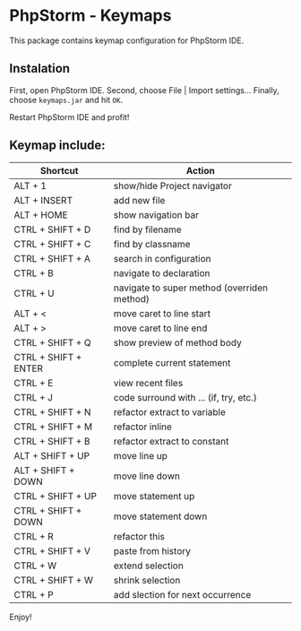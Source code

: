 # PhpStorm - Keymaps

This package contains keymap configuration for PhpStorm IDE.


## Instalation

First, open PhpStorm IDE.
Second, choose File | Import settings...
Finally, choose `keymaps.jar` and hit `OK`.

Restart PhpStorm IDE and profit!


## Keymap include:

| Shortcut             | Action                                      |
| ---------------------|---------------------------------------------|
| ALT + 1              | show/hide Project navigator                 |
| ALT + INSERT         | add new file                                |
| ALT + HOME           | show navigation bar                         |
| CTRL + SHIFT + D     | find by filename                            |
| CTRL + SHIFT + C     | find by classname                           |
| CTRL + SHIFT + A     | search in configuration                     |
| CTRL + B             | navigate to declaration                     |
| CTRL + U             | navigate to super method (overriden method) |
| ALT + <              | move caret to line start                    |
| ALT + >              | move caret to line end                      |
| CTRL + SHIFT + Q     | show preview of method body                 |
| CTRL + SHIFT + ENTER | complete current statement                  |
| CTRL + E             | view recent files                           |
| CTRL + J             | code surround with ... (if, try, etc.)      |
| CTRL + SHIFT + N     | refactor extract to variable                |
| CTRL + SHIFT + M     | refactor inline                             |
| CTRL + SHIFT + B     | refactor extract to constant                |
| ALT + SHIFT + UP     | move line up                                |
| ALT + SHIFT + DOWN   | move line down                              |
| CTRL + SHIFT + UP    | move statement up                           |
| CTRL + SHIFT + DOWN  | move statement down                         |
| CTRL + R             | refactor this                               |
| CTRL + SHIFT + V     | paste from history                          |
| CTRL + W             | extend selection                            |
| CTRL + SHIFT + W     | shrink selection                            |
| CTRL + P             | add slection for next occurrence            |

Enjoy!